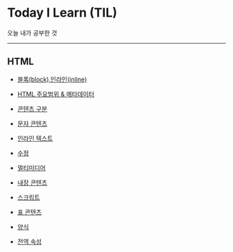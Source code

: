 # Today I Learn (TIL)
 오늘 내가 공부한 것

---

## HTML

- [블록(block),인라인(inline)](https://github.com/jungks9351/TIL/blob/main/HTML/%EB%B8%94%EB%A1%9D(block)%2C%20%EC%9D%B8%EB%9D%BC%EC%9D%B8(inline).md)

- [HTML 주요범위 & 메타데이터](https://github.com/jungks9351/TIL/blob/main/HTML/HTML%20%EC%A3%BC%EC%9A%94%EB%B2%94%EC%9C%84%20%26%20%EB%A9%94%ED%83%80%EB%8D%B0%EC%9D%B4%ED%84%B0.md)

- [콘텐츠 구분](https://github.com/jungks9351/TIL/blob/main/HTML/%EC%BD%98%ED%85%90%EC%B8%A0%20%EA%B5%AC%EB%B6%84.md)

- [문자 콘텐츠](https://github.com/jungks9351/TIL/blob/main/HTML/%E1%84%86%E1%85%AE%E1%86%AB%E1%84%8C%E1%85%A1%20%E1%84%8F%E1%85%A9%E1%86%AB%E1%84%90%E1%85%A6%E1%86%AB%E1%84%8E%E1%85%B3.md)

- [인라인 텍스트](https://github.com/jungks9351/TIL/blob/main/HTML/%EC%9D%B8%EB%9D%BC%EC%9D%B8%20%ED%85%8D%EC%8A%A4%ED%8A%B8.md)

- [수정](https://github.com/jungks9351/TIL/blob/main/HTML/%EC%88%98%EC%A0%95.md)

- [멀티미디어](https://github.com/jungks9351/TIL/blob/main/HTML/%EB%A9%80%ED%8B%B0%EB%AF%B8%EB%94%94%EC%96%B4.md)

- [내장 콘텐츠](https://github.com/jungks9351/TIL/blob/main/HTML/%EB%82%B4%EC%9E%A5%20%EC%BD%98%ED%85%90%EC%B8%A0.md)

- [스크립트](https://github.com/jungks9351/TIL/blob/main/HTML/%EC%8A%A4%ED%81%AC%EB%A6%BD%ED%8A%B8.md)

- [표 콘텐츠](https://github.com/jungks9351/TIL/blob/main/HTML/%ED%91%9C%20%EC%BD%98%ED%85%90%EC%B8%A0.md)

- [양식](https://github.com/jungks9351/TIL/blob/main/HTML/%EC%96%91%EC%8B%9D.md)

- [전역 속성](https://github.com/jungks9351/TIL/blob/main/HTML/%EC%A0%84%EC%97%AD%20%EC%86%8D%EC%84%B1.md)